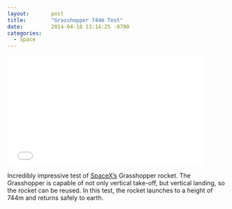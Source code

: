 ```yaml
---
layout:       post
title:        "Grasshopper 744m Test"
date:         2014-04-18 13:14:25 -0700
categories:
  - Space
---
```


<iframe class="embedly-embed" src="//cdn.embedly.com/widgets/media.html?src=https%3A%2F%2Fwww.youtube.com%2Fembed%2F0UjWqQPWmsY%3Ffeature%3Doembed&url=https%3A%2F%2Fwww.youtube.com%2Fwatch%3Fv%3D0UjWqQPWmsY&image=https%3A%2F%2Fi.ytimg.com%2Fvi%2F0UjWqQPWmsY%2Fhqdefault.jpg&key=d815972c91e546edb5d2d02e509f8b1c&type=text%2Fhtml&schema=youtube" width="450" height="253" scrolling="no" frameborder="0" allowfullscreen></iframe>

Incredibly impressive test of  [SpaceX’s](http://www.spacex.com)  Grasshopper rocket. The Grasshopper is capable of not only vertical take-off, but vertical landing, so the rocket can be reused. In this test, the rocket launches to a height of 744m and returns safely to earth.
